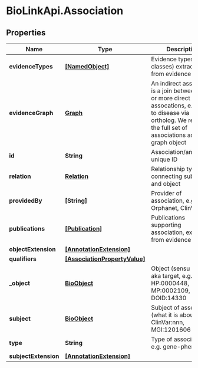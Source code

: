 # BioLinkApi.Association

## Properties
Name | Type | Description | Notes
------------ | ------------- | ------------- | -------------
**evidenceTypes** | [**[NamedObject]**](NamedObject.md) | Evidence types (ECO classes) extracted from evidence graph | [optional] 
**evidenceGraph** | [**Graph**](Graph.md) | An indirect association is a join between two or more direct assocations, e.g. gene to disease via ortholog. We record the full set of associations as a graph object | [optional] 
**id** | **String** | Association/annotation unique ID | [optional] 
**relation** | [**Relation**](Relation.md) | Relationship type connecting subject and object | [optional] 
**providedBy** | **[String]** | Provider of association, e.g. Orphanet, ClinVar | [optional] 
**publications** | [**[Publication]**](Publication.md) | Publications supporting association, extracted from evidence graph | [optional] 
**objectExtension** | [**[AnnotationExtension]**](AnnotationExtension.md) |  | [optional] 
**qualifiers** | [**[AssociationPropertyValue]**](AssociationPropertyValue.md) |  | [optional] 
**_object** | [**BioObject**](BioObject.md) | Object (sensu RDF), aka target, e.g. HP:0000448, MP:0002109, DOID:14330 | [optional] 
**subject** | [**BioObject**](BioObject.md) | Subject of association (what it is about), e.g. ClinVar:nnn, MGI:1201606 | [optional] 
**type** | **String** | Type of association, e.g. gene-phenotype | [optional] 
**subjectExtension** | [**[AnnotationExtension]**](AnnotationExtension.md) |  | [optional] 



